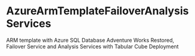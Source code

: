# AzureArmTemplateFailoverAnalysisServices
ARM template with Azure SQL Database Adventure Works Restored, Failover Service and Analysis Services with Tabular Cube Deployment
